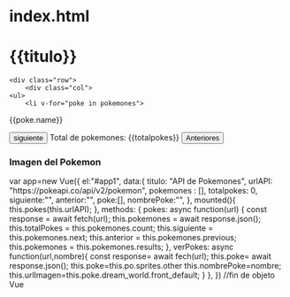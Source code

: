 # index.html
<html><head>
<script src="https://cdn.jsdelivr.net/npm/vue/dist/vue.js"></script>
<link href="https://cdn.jsdelivr.net/npm/bootstrap@5.1.3/dist/css/bootstrap.min.css" rel="stylesheet" integrity="sha384-1BmE4kWBq78iYhFldvKuhfTAU6auU8tT94WrHftjDbrCEXSU1oBoqyl2QvZ6jIW3" crossorigin="anonymous">

</head>  

<body>
<div id="app1" class="container">  
    <h1>{{titulo}}</h1>
    
    <div class="row">
        <div class="col">
    <ul>    
        <li v-for="poke in pokemones">
  <a v-for:click="poke.url">{{poke.name}}</a>
  </li>
    </ul>     
    <button v-on:click="pokes(siguiente)" class="btn btn-primary">siguiente</button>
    Total de pokemones: {{totalpokes}}
    <button v-on:click="pokes(anterior)" class="btn btn-warning">Anteriores</button>
     
</div>
        <div class="col">
            <h3>Imagen del Pokemon</h3>
            <img src="">
        </div>
<script>
</script>    

</div></div></body></html>
var app=new Vue({
  el:"#app1",
  data:{  
      titulo: "API de Pokemones",
      urlAPI: "https://pokeapi.co/api/v2/pokemon",
      pokemones : [],      
      totalpokes: 0,
      siguiente:"",
      anterior:"",
      poke:[],
      nombrePoke:"",
  },  
        mounted(){
    this.pokes(this.urlAPI);
  },
  methods:
    {
    pokes: async function(url) {
        const response = await fetch(url);
        this.pokemones = await response.json();
        this.totalPokes = this.pokemones.count; 
        this.siguiente = this.pokemones.next;
        this.anterior = this.pokemones.previous;
        this.pokemones = this.pokemones.results;
    },
verPokes: async function(url,nombre){
    const response= await fech(url);
    this.poke= await response.json();
    this.poke=this.po.sprites.other
    this.nombrePoke=nombre;
    this.urlImagen=this.poke.dream_world.front_default;
    }
  },        
}) //fin de objeto Vue
